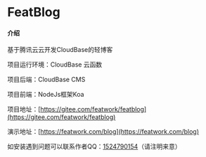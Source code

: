 # FeatBlog

#### 介绍

基于腾讯云云开发CloudBase的轻博客

项目运行环境：CloudBase 云函数

项目后端：CloudBase CMS

项目前端：NodeJs框架Koa

项目地址：[https://gitee.com/featwork/featblog](https://gitee.com/featwork/featblog)

演示地址：[https://featwork.com/blog](https://featwork.com/blog)

如安装遇到问题可以联系作者QQ：[1524790154](http://wpa.qq.com/msgrd?v=3&uin=1524790154&site=qq&menu=yes)（请注明来意）
